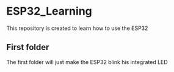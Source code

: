 # ESP32_Learning
This repository is created to learn how to use the ESP32

## First folder
The first folder will just make the ESP32 blink his integrated LED

